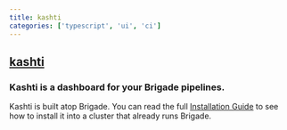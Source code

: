 ```yaml
---
title: kashti
categories: ['typescript', 'ui', 'ci']
---
```

## [kashti](https://github.com/brigadecore/kashti)

### Kashti is a dashboard for your Brigade pipelines.


Kashti is built atop Brigade. You can read the full [Installation Guide](docs/install.md) to see how to install it into a cluster that already runs Brigade.
